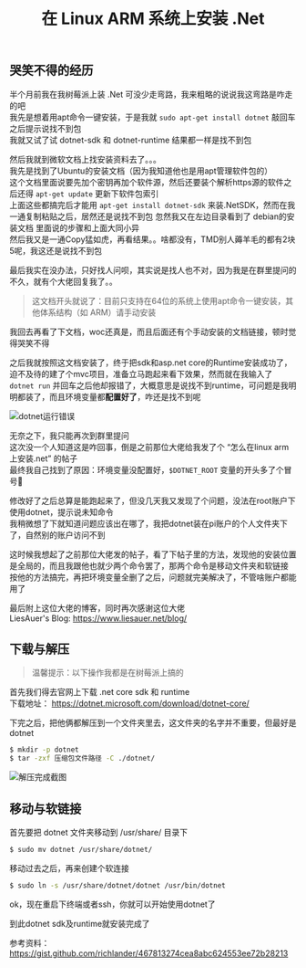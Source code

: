 ﻿---
title: 在 Linux ARM 系统上安装 .Net
categories: dotnet
tags: [安装]
---

## 哭笑不得的经历

半个月前我在我树莓派上装 .Net 可没少走弯路，我来粗略的说说我这弯路是咋走的吧  
我先是想着用apt命令一键安装，于是我就 `sudo apt-get install dotnet` 敲回车之后提示说找不到包  
我就又试了试 dotnet-sdk 和 dotnet-runtime 结果都一样是找不到包

然后我就到微软文档上找安装资料去了。。。  
我先是找到了Ubuntu的安装文档（因为我知道他也是用apt管理软件包的）  
这个文档里面说要先加个密钥再加个软件源，然后还要装个解析https源的软件之后还得 `apt-get update` 更新下软件包索引  
上面这些都搞完后才能用 `apt-get install dotnet-sdk` 来装.NetSDK，然而在我一通复制粘贴之后，居然还是说找不到包
忽然我又在左边目录看到了 debian的安装文档 里面说的步骤和上面大同小异  
然后我又是一通Copy猛如虎，再看结果。。啥都没有，TMD别人薅羊毛的都有2块5呢，我这还是说找不到包

最后我实在没办法，只好找人问呗，其实说是找人也不对，因为我是在群里提问的  
不久，就有个大佬回复我了。。

> 这文档开头就说了：目前只支持在64位的系统上使用apt命令一键安装，其他体系结构（如 ARM）请手动安装

我回去再看了下文档，woc还真是，而且后面还有个手动安装的文档链接，顿时觉得哭笑不得

之后我就按照这文档安装了，终于把sdk和asp.net core的Runtime安装成功了，迫不及待的建了个mvc项目，准备立马跑起来看下效果，然而就在我输入了 `dotnet run` 并回车之后他却报错了，大概意思是说找不到runtime，可问题是我明明都装了，而且环境变量都**配置好了**，咋还是找不到呢

![dotnet运行错误](/img/dotnet-setup/dotnet-run-error.png)

无奈之下，我只能再次到群里提问  
这次没一个人知道这是咋回事，倒是之前那位大佬给我发了个 “怎么在linux arm上安装.net” 的帖子  
最终我自己找到了原因：环境变量没配置好，`$DOTNET_ROOT` 变量的开头多了个冒号🤣

修改好了之后总算是能跑起来了，但没几天我又发现了个问题，没法在root账户下使用dotnet，提示说未知命令  
我稍微想了下就知道问题应该出在哪了，我把dotnet装在pi账户的个人文件夹下了，自然别的账户访问不到

这时候我想起了之前那位大佬发的帖子，看了下帖子里的方法，发现他的安装位置是全局的，而且我跟他也就少两个命令罢了，那两个命令是移动文件夹和软链接  
按他的方法搞完，再把环境变量全删了之后，问题就完美解决了，不管啥账户都能用了

最后附上这位大佬的博客，同时再次感谢这位大佬  
LiesAuer's Blog: https://www.liesauer.net/blog/

## 下载与解压

> 温馨提示：以下操作我都是在树莓派上搞的

首先我们得去官网上下载 .net core sdk 和 runtime  
下载地址： https://dotnet.microsoft.com/download/dotnet-core/

下完之后，把他俩都解压到一个文件夹里去，这文件夹的名字并不重要，但最好是dotnet

``` bash
$ mkdir -p dotnet
$ tar -zxf 压缩包文件路径 -C ./dotnet/
```

![解压完成截图](/img/dotnet-setup/unzip.png)

## 移动与软链接

首先要把 dotnet 文件夹移动到 /usr/share/ 目录下

``` bash
$ sudo mv dotnet /usr/share/dotnet/
```

移动过去之后，再来创建个软连接

``` bash
$ sudo ln -s /usr/share/dotnet/dotnet /usr/bin/dotnet
```

ok，现在重启下终端或者ssh，你就可以开始使用dotnet了

到此dotnet sdk及runtime就安装完成了

参考资料： https://gist.github.com/richlander/467813274cea8abc624553ee72b28213